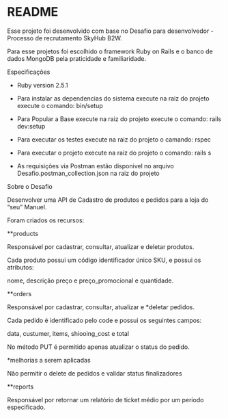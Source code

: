 # README

Esse projeto foi desenvolvido com base no Desafio para desenvolvedor - Processo de recrutamento SkyHub B2W.

Para esse projetos foi escolhido o framework Ruby on Rails e o banco de dados MongoDB
pela praticidade e familiaridade.


Especificações

* Ruby version 2.5.1

* Para instalar as dependencias do sistema execute na raiz do projeto execute o comando: bin/setup

* Para Popular a Base execute na raiz do projeto execute o comando:   rails dev:setup

* Para executar os testes execute na raiz do projeto o camando: rspec

* Para executar o projeto execute na raiz do projeto o comando: rails s

* As requisições via Postman estão disponivel no arquivo Desafio.postman_collection.json na raiz do projeto


Sobre o Desafio

Desenvolver uma API de Cadastro de produtos e pedidos para a loja do “seu” Manuel.

Foram criados os recursos:

**products

Responsável por cadastrar, consultar, atualizar e deletar produtos.

Cada produto possui um código identificador único SKU, e possui os atributos:

 nome, descrição preço e preço_promocional e quantidade.


**orders

Responsável por cadastrar, consultar, atualizar e *deletar pedidos.

Cada pedido é identificado pelo code e possui os seguintes campos:

data, custumer, items, shiooing_cost e total

No método PUT é permitido apenas atualizar o status do pedido.

*melhorias a serem aplicadas

Não permitir o delete de pedidos e validar status finalizadores

**reports

Responsável por retornar um relatório de ticket médio por um período especificado.




